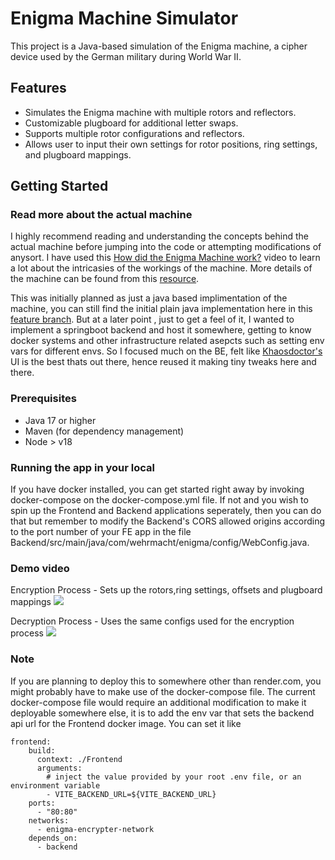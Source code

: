 # Enigma Machine Simulator

This project is a Java-based simulation of the Enigma machine, a cipher device used by the German military during World War II.

## Features

- Simulates the Enigma machine with multiple rotors and reflectors.
- Customizable plugboard for additional letter swaps.
- Supports multiple rotor configurations and reflectors.
- Allows user to input their own settings for rotor positions, ring settings, and plugboard mappings.

## Getting Started

### Read more about the actual machine
I highly recommend reading and understanding the concepts behind the actual machine before jumping into the code or attempting modifications of anysort.
I have used this [How did the Enigma Machine work?](https://www.youtube.com/watch?v=ybkkiGtJmkM) video to learn a lot about the intricasies of the workings of the machine.
More details of the machine can be found from this [resource](https://www.cryptomuseum.com/crypto/enigma/working.htm).

This was initially planned as just a java based implimentation of the machine, you can still find the initial plain java implementation here in this [feature branch](https://github.com/indrajithvinodnair/EnigmaMachineSimulator/tree/java_implementation-(console-based)). But at a later point , just to get a feel of it, I wanted to implement a springboot backend and host it somewhere, getting to know docker systems and other infrastructure related asepcts such as setting env vars for different envs. So I focused much on the BE, felt like [Khaosdoctor's](https://github.com/khaosdoctor/enigmajs) UI is the best thats out there, hence reused it making tiny tweaks here and there. 


### Prerequisites

- Java 17 or higher
- Maven (for dependency management)
- Node > v18

### Running the app in your local
If you have docker installed, you can get started right away by invoking docker-compose on the docker-compose.yml file.
If not and you wish to spin up the Frontend and Backend applications seperately, then you can do that but remember to modify the Backend's CORS
allowed origins according to the port number of your FE app in the file Backend/src/main/java/com/wehrmacht/enigma/config/WebConfig.java.


### Demo video

Encryption Process - Sets up the rotors,ring settings, offsets and plugboard mappings
![](./gifs/encryption.gif)



Decryption Process - Uses the same configs used for the encryption process
![](./gifs/decryption.gif)


### Note
If you are planning to deploy this to somewhere other than render.com, you might probably have to make use of the docker-compose file. The current docker-compose file would require an additional modification to make it deployable somewhere else, it is to add the env var that sets the backend api url for the Frontend docker image. You can set it like
```
frontend:
    build: 
      context: ./Frontend
      arguments:
        # inject the value provided by your root .env file, or an environment variable
        - VITE_BACKEND_URL=${VITE_BACKEND_URL}
    ports:
      - "80:80"
    networks:
      - enigma-encrypter-network
    depends_on:
      - backend
```
